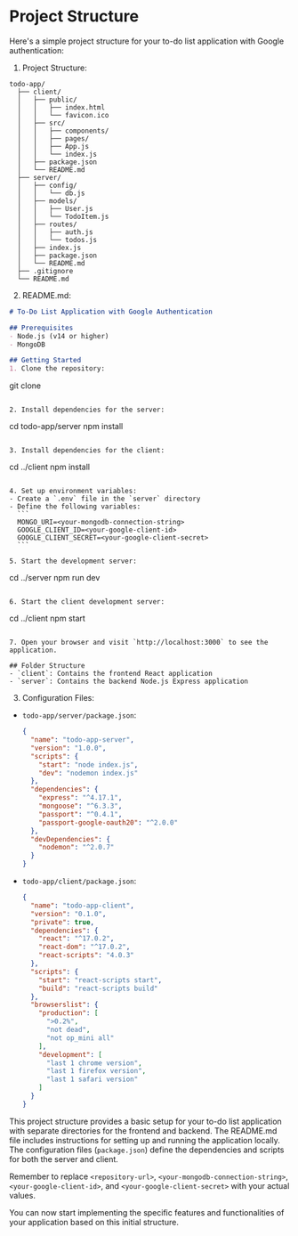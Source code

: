 # Project Structure

Here's a simple project structure for your to-do list application with Google authentication:

1. Project Structure:
```
todo-app/
  ├── client/
  │   ├── public/
  │   │   ├── index.html
  │   │   └── favicon.ico
  │   ├── src/
  │   │   ├── components/
  │   │   ├── pages/
  │   │   ├── App.js
  │   │   └── index.js
  │   ├── package.json
  │   └── README.md
  ├── server/
  │   ├── config/
  │   │   └── db.js
  │   ├── models/
  │   │   ├── User.js
  │   │   └── TodoItem.js
  │   ├── routes/
  │   │   ├── auth.js
  │   │   └── todos.js
  │   ├── index.js
  │   ├── package.json
  │   └── README.md
  ├── .gitignore
  └── README.md
```

2. README.md:
```markdown
# To-Do List Application with Google Authentication

## Prerequisites
- Node.js (v14 or higher)
- MongoDB

## Getting Started
1. Clone the repository:
   ```
   git clone <repository-url>
   ```

2. Install dependencies for the server:
   ```
   cd todo-app/server
   npm install
   ```

3. Install dependencies for the client:
   ```
   cd ../client
   npm install
   ```

4. Set up environment variables:
   - Create a `.env` file in the `server` directory
   - Define the following variables:
     ```
     MONGO_URI=<your-mongodb-connection-string>
     GOOGLE_CLIENT_ID=<your-google-client-id>
     GOOGLE_CLIENT_SECRET=<your-google-client-secret>
     ```

5. Start the development server:
   ```
   cd ../server
   npm run dev
   ```

6. Start the client development server:
   ```
   cd ../client
   npm start
   ```

7. Open your browser and visit `http://localhost:3000` to see the application.

## Folder Structure
- `client`: Contains the frontend React application
- `server`: Contains the backend Node.js Express application
```

3. Configuration Files:
- `todo-app/server/package.json`:
  ```json
  {
    "name": "todo-app-server",
    "version": "1.0.0",
    "scripts": {
      "start": "node index.js",
      "dev": "nodemon index.js"
    },
    "dependencies": {
      "express": "^4.17.1",
      "mongoose": "^6.3.3",
      "passport": "^0.4.1",
      "passport-google-oauth20": "^2.0.0"
    },
    "devDependencies": {
      "nodemon": "^2.0.7"
    }
  }
  ```

- `todo-app/client/package.json`:
  ```json
  {
    "name": "todo-app-client",
    "version": "0.1.0",
    "private": true,
    "dependencies": {
      "react": "^17.0.2",
      "react-dom": "^17.0.2",
      "react-scripts": "4.0.3"
    },
    "scripts": {
      "start": "react-scripts start",
      "build": "react-scripts build"
    },
    "browserslist": {
      "production": [
        ">0.2%",
        "not dead",
        "not op_mini all"
      ],
      "development": [
        "last 1 chrome version",
        "last 1 firefox version",
        "last 1 safari version"
      ]
    }
  }
  ```

This project structure provides a basic setup for your to-do list application with separate directories for the frontend and backend. The README.md file includes instructions for setting up and running the application locally. The configuration files (`package.json`) define the dependencies and scripts for both the server and client.

Remember to replace `<repository-url>`, `<your-mongodb-connection-string>`, `<your-google-client-id>`, and `<your-google-client-secret>` with your actual values.

You can now start implementing the specific features and functionalities of your application based on this initial structure.